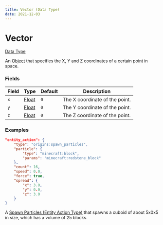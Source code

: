 ```yaml
---
title: Vector (Data Type)
date: 2021-12-03
---
```


# Vector

[Data Type](../data_types.md)

An [Object](object.md) that specifies the X, Y and Z coordinates of a certain point in space.


### Fields

Field | Type | Default | Description
------|------|---------|------------
`x` | [Float](float.md) | `0` | The X coordinate of the point.
`y` | [Float](float.md) | `0` | The Y coordinate of the point.
`z` | [Float](float.md) | `0` | The Z coordinate of the point.

### Examples

```json
"entity_action": {
    "type": "origins:spawn_particles",
    "particle": {
        "type": "minecraft:block",
        "params": "minecraft:redstone_block"
    },
    "count": 16,
    "speed": 0.0,
    "force": true,
    "spread": {
        "x": 3.0,
        "y": 0.0,
        "z": 3.0
    }
}
```

A [Spawn Particles (Entity Action Type)](../entity_action_types/spawn_particles.md) that spawns a cuboid of about 5x0x5 in size, which has a volume of 25 blocks.
